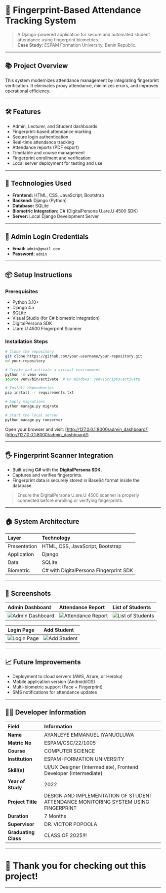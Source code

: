 # 🎯 Fingerprint-Based Attendance Tracking System

> A Django-powered application for secure and automated student attendance using fingerprint biometrics.  
> **Case Study:** ESPAM Formation University, Benin Republic.


---

## 📚 Project Overview

This system modernizes attendance management by integrating fingerprint verification. It eliminates proxy attendance, minimizes errors, and improves operational efficiency.

---

## 🛠️ Features

- Admin, Lecturer, and Student dashboards
- Fingerprint-based attendance marking
- Secure login authentication
- Real-time attendance tracking
- Attendance reports (PDF export)
- Timetable and course management
- Fingerprint enrollment and verification
- Local server deployment for testing and use

---

## 🚀 Technologies Used

- **Frontend:** HTML, CSS, JavaScript, Bootstrap
- **Backend:** Django (Python)
- **Database:** SQLite
- **Biometric Integration:** C# (DigitalPersona U.are.U 4500 SDK)
- **Server:** Local Django Development Server

---

## 🔐 Admin Login Credentials

- **Email:** `admin@gmail.com`  
- **Password:** `admin`

---

## 📦 Setup Instructions

### Prerequisites

- Python 3.10+
- Django 4.x
- SQLite
- Visual Studio (for C# biometric integration)
- DigitalPersona SDK
- U.are.U 4500 Fingerprint Scanner

### Installation Steps

```bash
# Clone the repository
git clone https://github.com/your-username/your-repository.git
cd your-repository

# Create and activate a virtual environment
python -m venv venv
source venv/bin/activate  # On Windows: venv\Scripts\activate

# Install dependencies
pip install -r requirements.txt

# Apply migrations
python manage.py migrate

# Start the local server
python manage.py runserver
```

Open your browser and visit: [http://127.0.0.1:8000/admin_dashboard/](http://127.0.0.1:8000/admin_dashboard/)

---

## 🖐️ Fingerprint Scanner Integration

- Built using **C#** with the **DigitalPersona SDK**.
- Captures and verifies fingerprints.
- Fingerprint data is securely stored in Base64 format inside the database.

> Ensure the DigitalPersona U.are.U 4500 scanner is properly connected before enrolling or verifying fingerprints.

---

## 🏠 System Architecture

| Layer            | Technology                                |
| :--------------- | :---------------------------------------- |
| Presentation     | HTML, CSS, JavaScript, Bootstrap          |
| Application      | Django                                    |
| Data             | SQLite                                    |
| Biometric        | C# with DigitalPersona Fingerprint SDK    |

---

## 📸 Screenshots

| Admin Dashboard | Attendance Report | List of Students |
| :-------------- | :----------------- | :--------------- |
| ![Admin Dashboard](https://github.com/user-attachments/assets/b2fe7723-e371-47e7-ad7e-b837281b91d4) | ![Attendance Report](https://github.com/user-attachments/assets/dcd93724-6016-4cd5-9488-4ebaec5dacc9) | ![List of Students](https://github.com/user-attachments/assets/17e9dc6d-6c3a-4294-92ac-f50d99353a72) |

| Login Page | Add Student |
| :--------- | :----------- |
| ![Login Page](https://github.com/user-attachments/assets/a5f5ea58-bb09-48a8-b3ce-ffa9c1e79f5b) | ![Add Student](https://github.com/user-attachments/assets/416a6d5e-a919-4d2b-953a-ffe580d25694) |

---

## 📈 Future Improvements

- Deployment to cloud servers (AWS, Azure, or Heroku)
- Mobile application version (Android/iOS)
- Multi-biometric support (Face + Fingerprint)
- SMS notifications for attendance updates

---

## 👨‍💻 Developer Information

| Field              | Information                                                              |
| :----------------- | :----------------------------------------------------------------------- |
| **Name**           | AYANLEYE EMMANUEL IYANUOLUWA                                              |
| **Matric No**      | ESPAM/CSC/22/1005                                                         |
| **Course**         | COMPUTER SCIENCE                                                         |
| **Institution**    | ESPAM-FORMATION UNIVERSITY                                               |
| **Skill(s)**       | UI/UX Designer (Intermediate), Frontend Developer (Intermediate)         |
| **Year of Study**  | 2022                                                                     |
| **Project Title**  | DESIGN AND IMPLEMENTATION OF STUDENT ATTENDANCE MONITORING SYSTEM USING FINGERPRINT |
| **Duration**       | 7 Months                                                                 |
| **Supervisor**     | DR. VICTOR POPOOLA                                                       |
| **Graduating Class** | CLASS OF 2025!!!                                                      |


---

# 🌟 Thank you for checking out this project!

---
